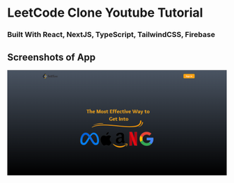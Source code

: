 # LeetCode Clone Youtube Tutorial

### Built With React, NextJS, TypeScript, TailwindCSS, Firebase
## Screenshots of App


![Screenshot of App](https://github.com/eliminatorx1/screenshots/blob/master/Screenshot%202023-09-09%20214652.png)
